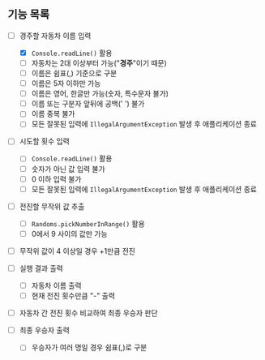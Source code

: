 ## 기능 목록

- [ ] 경주할 자동차 이름 입력
    - [x] `Console.readLine()` 활용
    - [ ] 자동차는 2대 이상부터 가능("**경주**"이기 때문)
    - [ ] 이름은 쉼표(,) 기준으로 구분
    - [ ] 이름은 5자 이하만 가능
    - [ ] 이름은 영어, 한글만 가능(숫자, 특수문자 불가)
    - [ ] 이름 또는 구분자 앞뒤에 공백(' ') 불가
    - [ ] 이름 중복 불가
    - [ ] 모든 잘못된 입력에 `IllegalArgumentException` 발생 후 애플리케이션 종료

- [ ] 시도할 횟수 입력
    - [ ] `Console.readLine()` 활용
    - [ ] 숫자가 아닌 값 입력 불가
    - [ ] 0 이하 입력 불가
    - [ ] 모든 잘못된 입력에 `IllegalArgumentException` 발생 후 애플리케이션 종료

- [ ] 전진할 무작위 값 추출
    - [ ] `Randoms.pickNumberInRange()` 활용
    - [ ] 0에서 9 사이의 값만 가능

- [ ] 무작위 값이 4 이상일 경우 +1만큼 전진

- [ ] 실행 결과 출력
    - [ ] 자동차 이름 출력
    - [ ] 현재 전진 횟수만큼 "-" 출력

- [ ] 자동차 간 전진 횟수 비교하여 최종 우승자 판단

- [ ] 최종 우승자 출력
    - [ ] 우승자가 여러 명일 경우 쉼표(,)로 구분